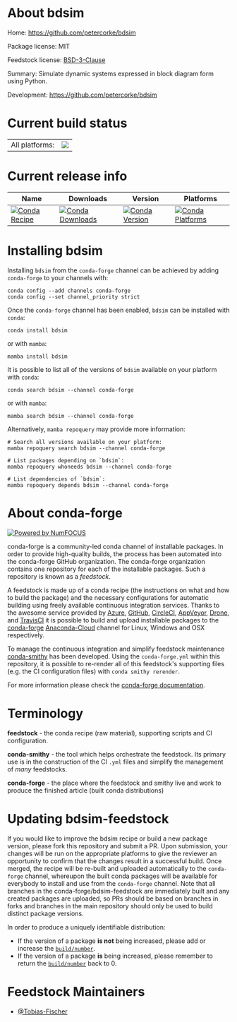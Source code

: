 About bdsim
===========

Home: https://github.com/petercorke/bdsim

Package license: MIT

Feedstock license: [BSD-3-Clause](https://github.com/conda-forge/bdsim-feedstock/blob/main/LICENSE.txt)

Summary: Simulate dynamic systems expressed in block diagram form using Python.

Development: https://github.com/petercorke/bdsim

Current build status
====================


<table><tr><td>All platforms:</td>
    <td>
      <a href="https://dev.azure.com/conda-forge/feedstock-builds/_build/latest?definitionId=17584&branchName=main">
        <img src="https://dev.azure.com/conda-forge/feedstock-builds/_apis/build/status/bdsim-feedstock?branchName=main">
      </a>
    </td>
  </tr>
</table>

Current release info
====================

| Name | Downloads | Version | Platforms |
| --- | --- | --- | --- |
| [![Conda Recipe](https://img.shields.io/badge/recipe-bdsim-green.svg)](https://anaconda.org/conda-forge/bdsim) | [![Conda Downloads](https://img.shields.io/conda/dn/conda-forge/bdsim.svg)](https://anaconda.org/conda-forge/bdsim) | [![Conda Version](https://img.shields.io/conda/vn/conda-forge/bdsim.svg)](https://anaconda.org/conda-forge/bdsim) | [![Conda Platforms](https://img.shields.io/conda/pn/conda-forge/bdsim.svg)](https://anaconda.org/conda-forge/bdsim) |

Installing bdsim
================

Installing `bdsim` from the `conda-forge` channel can be achieved by adding `conda-forge` to your channels with:

```
conda config --add channels conda-forge
conda config --set channel_priority strict
```

Once the `conda-forge` channel has been enabled, `bdsim` can be installed with `conda`:

```
conda install bdsim
```

or with `mamba`:

```
mamba install bdsim
```

It is possible to list all of the versions of `bdsim` available on your platform with `conda`:

```
conda search bdsim --channel conda-forge
```

or with `mamba`:

```
mamba search bdsim --channel conda-forge
```

Alternatively, `mamba repoquery` may provide more information:

```
# Search all versions available on your platform:
mamba repoquery search bdsim --channel conda-forge

# List packages depending on `bdsim`:
mamba repoquery whoneeds bdsim --channel conda-forge

# List dependencies of `bdsim`:
mamba repoquery depends bdsim --channel conda-forge
```


About conda-forge
=================

[![Powered by
NumFOCUS](https://img.shields.io/badge/powered%20by-NumFOCUS-orange.svg?style=flat&colorA=E1523D&colorB=007D8A)](https://numfocus.org)

conda-forge is a community-led conda channel of installable packages.
In order to provide high-quality builds, the process has been automated into the
conda-forge GitHub organization. The conda-forge organization contains one repository
for each of the installable packages. Such a repository is known as a *feedstock*.

A feedstock is made up of a conda recipe (the instructions on what and how to build
the package) and the necessary configurations for automatic building using freely
available continuous integration services. Thanks to the awesome service provided by
[Azure](https://azure.microsoft.com/en-us/services/devops/), [GitHub](https://github.com/),
[CircleCI](https://circleci.com/), [AppVeyor](https://www.appveyor.com/),
[Drone](https://cloud.drone.io/welcome), and [TravisCI](https://travis-ci.com/)
it is possible to build and upload installable packages to the
[conda-forge](https://anaconda.org/conda-forge) [Anaconda-Cloud](https://anaconda.org/)
channel for Linux, Windows and OSX respectively.

To manage the continuous integration and simplify feedstock maintenance
[conda-smithy](https://github.com/conda-forge/conda-smithy) has been developed.
Using the ``conda-forge.yml`` within this repository, it is possible to re-render all of
this feedstock's supporting files (e.g. the CI configuration files) with ``conda smithy rerender``.

For more information please check the [conda-forge documentation](https://conda-forge.org/docs/).

Terminology
===========

**feedstock** - the conda recipe (raw material), supporting scripts and CI configuration.

**conda-smithy** - the tool which helps orchestrate the feedstock.
                   Its primary use is in the construction of the CI ``.yml`` files
                   and simplify the management of *many* feedstocks.

**conda-forge** - the place where the feedstock and smithy live and work to
                  produce the finished article (built conda distributions)


Updating bdsim-feedstock
========================

If you would like to improve the bdsim recipe or build a new
package version, please fork this repository and submit a PR. Upon submission,
your changes will be run on the appropriate platforms to give the reviewer an
opportunity to confirm that the changes result in a successful build. Once
merged, the recipe will be re-built and uploaded automatically to the
`conda-forge` channel, whereupon the built conda packages will be available for
everybody to install and use from the `conda-forge` channel.
Note that all branches in the conda-forge/bdsim-feedstock are
immediately built and any created packages are uploaded, so PRs should be based
on branches in forks and branches in the main repository should only be used to
build distinct package versions.

In order to produce a uniquely identifiable distribution:
 * If the version of a package **is not** being increased, please add or increase
   the [``build/number``](https://docs.conda.io/projects/conda-build/en/latest/resources/define-metadata.html#build-number-and-string).
 * If the version of a package **is** being increased, please remember to return
   the [``build/number``](https://docs.conda.io/projects/conda-build/en/latest/resources/define-metadata.html#build-number-and-string)
   back to 0.

Feedstock Maintainers
=====================

* [@Tobias-Fischer](https://github.com/Tobias-Fischer/)

